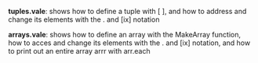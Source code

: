 **tuples.vale**: shows how to define a tuple with [  ], and how to address and change its elements with the . and [ix] notation

**arrays.vale**: shows how to define an array with the MakeArray function, how to acces and change its elements with the . and [ix] notation, and how to print out an entire array arrr with arr.each
